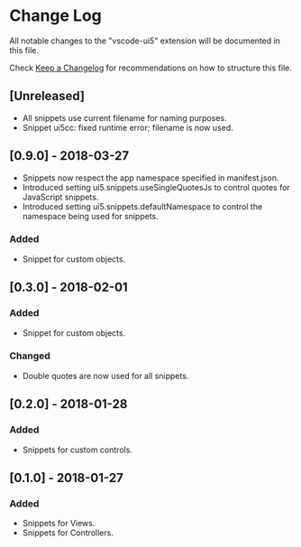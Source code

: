 # Change Log
All notable changes to the "vscode-ui5" extension will be documented in this file.

Check [Keep a Changelog](http://keepachangelog.com/) for recommendations on how to structure this file.

## [Unreleased]
- All snippets use current filename for naming purposes.
- Snippet ui5cc: fixed runtime error; filename is now used.



## [0.9.0] - 2018-03-27
- Snippets now respect the app namespace specified in manifest.json.
- Introduced setting ui5.snippets.useSingleQuotesJs to control quotes for JavaScript snippets.
- Introduced setting ui5.snippets.defaultNamespace to control the namespace being used for snippets.

### Added
- Snippet for custom objects.

## [0.3.0] - 2018-02-01

### Added
- Snippet for custom objects.

### Changed
- Double quotes are now used for all snippets.

## [0.2.0] - 2018-01-28

### Added
- Snippets for custom controls.

## [0.1.0] - 2018-01-27

### Added
- Snippets for Views.
- Snippets for Controllers.